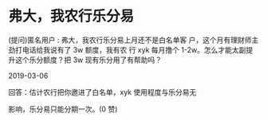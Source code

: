 # 弗大，我农行乐分易

(提问)匿名用户 : 弗大，我农行乐分易上月还不是白名单客 户，这个月有理财师主劲打电话给我说有了 3w 额度，我有农 行 xyk 每月撸个 1-2w。怎么才能太副提升这个乐分额度？把 3w 现有乐分用了有帮助吗？

2019-03-06

回答：估计农行把你邀进了白名单，xyk 使用程度与乐分易无

影响，乐分易只能分期一次。(0 赞)